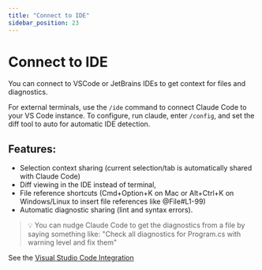 ```yaml
---
title: "Connect to IDE"
sidebar_position: 23
---
```


# Connect to IDE

You can connect to VSCode or JetBrains IDEs to get context for files and diagnostics.

For external terminals, use the `/ide` command to connect Claude Code to your VS Code instance. To configure, run claude, enter `/config`, and set the diff tool to auto for automatic IDE detection.

## Features:

* Selection context sharing (current selection/tab is automatically shared with Claude Code)
* Diff viewing in the IDE instead of terminal, 
* File reference shortcuts (Cmd+Option+K on Mac or Alt+Ctrl+K on Windows/Linux to insert file references like @File#L1-99)
* Automatic diagnostic sharing (lint and syntax errors).

> 💡 You can nudge Claude Code to get the diagnostics from a file by saying something like: "Check all diagnostics for Program.cs with warning level and fix them"

See the [Visual Studio Code Integration](https://docs.claude.com/en/docs/claude-code/vs-code)
